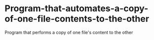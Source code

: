 # Program-that-automates-a-copy-of-one-file-contents-to-the-other
Program that performs a copy of one file's content to the other
